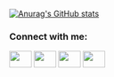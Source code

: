 [![Anurag's GitHub stats](https://s178i.storage.yandex.net/rdisk/86badfd8c2be4e7bb170b4cefa86d0c608c4fc543c81b3c9c9141fb21d3aab8d/6245f294/vm0aCiyJAiXp_GpJlPfmsOraJFivXjYa_cnaV2348Iqs2o0Ynow60Ice6ja8Mkssuc3rVxAYD9K6QgvKnB0ocw==?uid=1466096811&filename=banner%20%281%29.png&disposition=inline&hash=&limit=0&content_type=image%2Fpng&owner_uid=1466096811&fsize=492335&hid=818a73053b2d6515687a7ea4d9aaefc1&media_type=image&tknv=v2&etag=4177d6bc58b708322fbf041960847e50&rtoken=aQ2V2V44017F&force_default=yes&ycrid=na-607c573031e5b8cdd1f3896bf95b27e1-downloader3h&ts=5db87d0b2cd00&s=f2696aa96d7ca24ed45d4846d7c526c2e724b3522d2486c6819698be108ea563&pb=U2FsdGVkX1-97MOwf2IZsa0hs6VSh8pmrGIjs9HKzn186hganwC5Ex7BEzJHaqffPSHZ-41T5SfxxEc4SZn38JXZk_KVpb-kuxm8GajXNac)](https://github.com/anuraghazra/github-readme-stats)

<h3 align="left">Connect with me:</h3>
<p align="left">
<a href="your link" target="blank"><img align="center" src="https://cdn.jsdelivr.net/npm/simple-icons@3.0.1/icons/twitter.svg" alt="" height="30" width="40" /></a>
<a href="your link" target="blank"><img align="center" src="https://cdn.jsdelivr.net/npm/simple-icons@3.0.1/icons/linkedin.svg" alt="" height="30" width="40" /></a>
<a href="your link" target="blank"><img align="center" src="https://cdn.jsdelivr.net/npm/simple-icons@3.0.1/icons/instagram.svg" alt="" height="30" width="40" /></a>
<a href="your link" target="blank"><img align="center" src="https://cdn.jsdelivr.net/npm/simple-icons@3.0.1/icons/youtube.svg" alt="" height="30" width="40" /></a>
</p>



